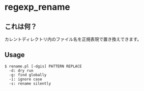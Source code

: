 # regexp_rename

## これは何？

カレントディレクトリ内のファイル名を正規表現で置き換えできます。

## Usage

```
$ rename.pl [-dgis] PATTERN REPLACE
  -d: dry run
  -g: find globally
  -i: ignore case
  -s: rename silently
```

